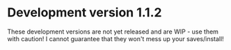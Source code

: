Development version 1.1.2
=========================

These development versions are not yet released and are WIP - use them with caution! I cannot guarantee that they won't mess up your saves/install!
